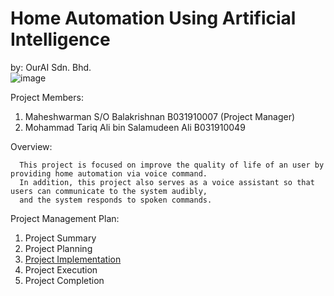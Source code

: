 # Home Automation Using Artificial Intelligence
by: OurAI Sdn. Bhd.       
![image](https://user-images.githubusercontent.com/55396900/150108303-7213a811-2cf5-476f-80dd-3247819a3431.png)

Project Members:
  1. Maheshwarman S/O Balakrishnan B031910007 (Project Manager) 
  2. Mohammad Tariq Ali bin Salamudeen Ali B031910049
     
Overview:
      
      This project is focused on improve the quality of life of an user by providing home automation via voice command.
      In addition, this project also serves as a voice assistant so that users can communicate to the system audibly, 
      and the system responds to spoken commands.
      
Project Management Plan:
  1. Project Summary
  2. Project Planning
  3. [Project Implementation](https://github.com/maheshbabuwarman/OurAI-Sdn.-Bhd./blob/e5ad9ad27a3b0cf56902dbeb89f229b7c97bda74/Project%20Documentations/Project%20Implementation.md)
  4. Project Execution
  5. Project Completion
